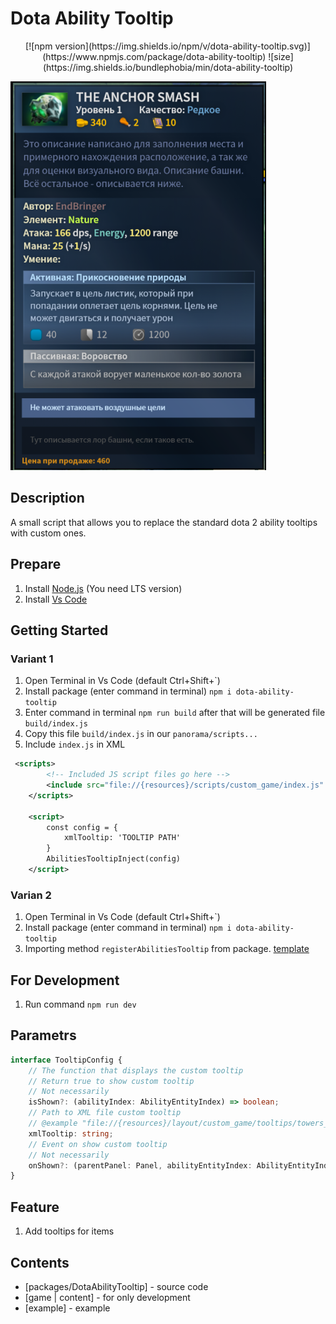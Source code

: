 # Dota Ability Tooltip
<p align="center">
[![npm version](https://img.shields.io/npm/v/dota-ability-tooltip.svg)](https://www.npmjs.com/package/dota-ability-tooltip)
![size](https://img.shields.io/bundlephobia/min/dota-ability-tooltip)

![Image alt](./internal/readme.png)
</p>

## Description
A small script that allows you to replace the standard dota 2 ability tooltips with custom ones.

## Prepare
1. Install [Node.js](https://nodejs.org/en/) (You need LTS version)
2. Install [Vs Code](https://code.visualstudio.com/download)

## Getting Started
### Variant 1
1. Open Terminal in Vs Code (default Ctrl+Shift+`)
2. Install package (enter command in terminal) `npm i dota-ability-tooltip`
3. Enter command in terminal `npm run build` after that will be generated file `build/index.js`
4. Copy this file `build/index.js` in our `panorama/scripts...`
5. Include `index.js` in XML
```xml
 <scripts>
        <!-- Included JS script files go here -->
        <include src="file://{resources}/scripts/custom_game/index.js" />
    </scripts>

    <script>
        const config = {
            xmlTooltip: 'TOOLTIP PATH'
        }
        AbilitiesTooltipInject(config)
    </script>
```
### Varian 2
1. Open Terminal in Vs Code (default Ctrl+Shift+`)
2. Install package (enter command in terminal) `npm i dota-ability-tooltip`
3. Importing method `registerAbilitiesTooltip` from package. [template](https://github.com/HappyFeedFriends/DotaAbilityTooltip/blob/master/src/panorama/example/index.ts) 

## For Development
1. Run command `npm run dev`

## Parametrs

```ts
interface TooltipConfig {
    // The function that displays the custom tooltip 
    // Return true to show custom tooltip
    // Not necessarily
    isShown?: (abilityIndex: AbilityEntityIndex) => boolean;
    // Path to XML file custom tooltip
    // @example "file://{resources}/layout/custom_game/tooltips/towers_tooltip.xml"
    xmlTooltip: string;
    // Event on show custom tooltip
    // Not necessarily
    onShown?: (parentPanel: Panel, abilityEntityIndex: AbilityEntityIndex) => void;
}
```

## Feature

1. Add tooltips for items

## Contents
- [packages/DotaAbilityTooltip] - source code
- [game | content] - for only development
- [example] - example
